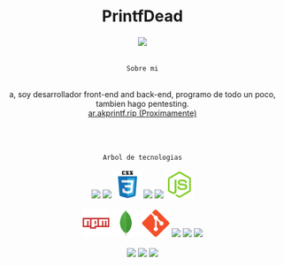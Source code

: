 <h1 align="center">PrintfDead</h1>
<p align="center" align-items="center">
  <img align="center" src="https://komarev.com/ghpvc/?username=PrintfDead"/><br><br>
  <p align="center">
    <code>Sobre mi</code><br><br>
    <p align="center">a, soy desarrollador front-end and back-end, programo de todo un poco, tambien hago pentesting. <br> <a href="https://rip.akaprintf.ml/">ar.akprintf.rip (Proximamente)</a></p>
  </p><br><br>
  <p align="center">
    <code>Arbol de tecnologias</code><br><br>
    <img src="https://upload.wikimedia.org/wikipedia/commons/thumb/4/4c/Typescript_logo_2020.svg/1024px-Typescript_logo_2020.svg.png" width=50></img>
    <img src="https://upload.wikimedia.org/wikipedia/commons/thumb/6/61/HTML5_logo_and_wordmark.svg/512px-HTML5_logo_and_wordmark.svg.png" width=50></img>
    <img src="https://raw.githubusercontent.com/devicons/devicon/master/icons/css3/css3-original-wordmark.svg" width=50></img>
    <img src="https://upload.wikimedia.org/wikipedia/commons/thumb/9/99/Unofficial_JavaScript_logo_2.svg/1200px-Unofficial_JavaScript_logo_2.svg.png" width=50</img>
    <img src="https://upload.wikimedia.org/wikipedia/commons/thumb/c/c3/Python-logo-notext.svg/1200px-Python-logo-notext.svg.png" width=50></img>
    <img src="https://raw.githubusercontent.com/devicons/devicon/master/icons/nodejs/nodejs-original.svg" width=50></img></img></br></br>
    <img src="https://raw.githubusercontent.com/devicons/devicon/master/icons/npm/npm-original-wordmark.svg" width=50></img>
    <img src="https://raw.githubusercontent.com/devicons/devicon/master/icons/mongodb/mongodb-original.svg" width=50></img>
    <img src="https://raw.githubusercontent.com/devicons/devicon/master/icons/git/git-original.svg" width=50></img>
    <img src="https://iconape.com/wp-content/png_logo_vector/express-js-logo.png" width="50"></img>
    <img src="https://upload.wikimedia.org/wikipedia/commons/thumb/9/91/Electron_Software_Framework_Logo.svg/2048px-Electron_Software_Framework_Logo.svg.png" width=50></img>
    <img src="https://1000marcas.net/wp-content/uploads/2020/11/MySQL-logo.png" width=50></img></br></br>
    <img src="https://icons-for-free.com/iconfiles/png/512/design+development+facebook+framework+mobile+react+icon-1320165723839064798.png" width=50>
    <img src="https://progsoft.net/images/metasploit-community-edition-icon-6b894e45f96681688c6d29e0376a7ed5aaa636e1.png" width=50></img>
    <img src="https://upload.wikimedia.org/wikipedia/commons/thumb/3/3f/Fedora_logo.svg/1024px-Fedora_logo.svg.png" width=50></img>
    <!--<img src="https://upload.wikimedia.org/wikipedia/commons/thumb/1/18/ISO_C%2B%2B_Logo.svg/306px-ISO_C%2B%2B_Logo.svg.png" width=50></img> lo pondre cuando sea semi-senior en c++-->
  </p>
    
</p>
